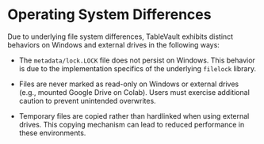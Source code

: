 # Operating System Differences

Due to underlying file system differences, TableVault exhibits distinct behaviors on Windows and external drives in the following ways:

* The `metadata/lock.LOCK` file does not persist on Windows. This behavior is due to the implementation specifics of the underlying `filelock` library.

* Files are never marked as read-only on Windows or external drives (e.g., mounted Google Drive on Colab). Users must exercise additional caution to prevent unintended overwrites.

* Temporary files are copied rather than hardlinked when using external drives. This copying mechanism can lead to reduced performance in these environments.